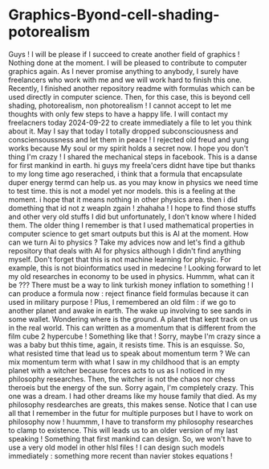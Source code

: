 # Graphics-Byond-cell-shading-potorealism

Guys ! I will be please if I succeed to create another field of graphics ! Nothing done at the moment. I will be pleased to contribute to computer graphics again. As I never promise anything to anybody, I surely have freelancers who work with me and we will work hard to finish this one. Recently, I finished another repository readme with formulas which can be used directly in computer science. Then, for this case, this is beyond cell shading, photorealism, non photorealism ! I cannot accept to let me thoughts with only few steps to have a happy life. I will contact my freelacners today 2024-09-22 to create immediately a file to let you think about it. May I say that today I totally dropped subconsciousness and consciensoussness and let them in peace ! I rejected old freud and yung works because My soul or my spirit holds a secret now. I hope you don't thing I'm crazy ! I shared the mechanical steps in facebook. This is a danse for first mankind in earth.
hi guys my freela'cers didnt have tipe but thanks to my long time ago reserached, i think that a formula that encapsulate duper energy termd can help us. as you may know in physics we need time to test time. this is not a model yet nor models. this is a feeling at the moment. i hope that it means nothing in other physics area. then i did domething that id not z weapln zgain ! zhahaha ! I hope to  find those stuffs and other very old stuffs I did but unfortunately, I don't know where I hided them. The older thing I remember is that I used mathematical properties in computer science to get smart outputs but this is AI at the moment. How can we turn Ai to physics ? Take my advices now and let's find a github repository that deals with AI for physics although I didn't find anything myself. Don't forget that this is not machine learning for physic. For example, this is not bioinformatics used in medecine ! Looking forward to let my old researches in economy to be used in physics. Hummm, what can it be ??? There must be a way to link turkish money inflation to something ! I can produce a formula now : reject finance field formulas because it can used in military purpose ! 
Plus, I remembered an old film : if we go to another planet and awake in earth. The wake up involving to see sands in some wallet. Wondering where is the ground. A planet that kept track on us in the real world. This can written as a momentum that is different from the film cube 2 hypercube ! Something like that ! Sorry, maybe I'm crazy since a was a baby but thhis time, again, it resists time. This is an esquisse. So, what resisted time that lead us to speak about momentum term ? We can mix momentum term with what I saw in my childhood that is an empty planet with a witcher because forces acts to us as I noticed in my philosophy researches. Then, the witcher is not the chaos nor chess theroeis but the energy of the sun. Sorry again, I'm completely crazy. This one was a dream. I had other dreams like my house family that died. As my philosophy resdearches are greats, this makes sense. Notice that I can use all that I remember in the futur for multiple purposes but I have to work on philosophy now ! huummm, I have to transform my philosophy researches to clamp to existence. This will leads us to an older version of my last speaking ! Something that first mankind can design. So, we won't have to use a very old model in other hlsl files ! I can design such models immediately : something more recent than navier stokes equations !
